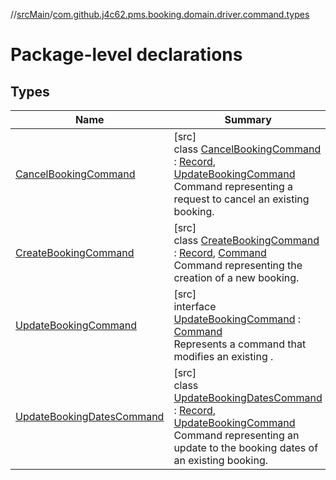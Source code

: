 //[srcMain](../../index.md)/[com.github.j4c62.pms.booking.domain.driver.command.types](index.md)

# Package-level declarations

## Types

| Name                                                                | Summary                                                                                                                                                                                                                                                                                                 |
|---------------------------------------------------------------------|---------------------------------------------------------------------------------------------------------------------------------------------------------------------------------------------------------------------------------------------------------------------------------------------------------|
| [CancelBookingCommand](-cancel-booking-command/index.md)            | [src]<br>class [CancelBookingCommand](-cancel-booking-command/index.md) : [Record](https://docs.oracle.com/javase/8/docs/api/java/lang/Record.html), [UpdateBookingCommand](-update-booking-command/index.md)<br>Command representing a request to cancel an existing booking.                          |
| [CreateBookingCommand](-create-booking-command/index.md)            | [src]<br>class [CreateBookingCommand](-create-booking-command/index.md) : [Record](https://docs.oracle.com/javase/8/docs/api/java/lang/Record.html), [Command](../com.github.j4c62.pms.booking.domain.driver.command/-command/index.md)<br>Command representing the creation of a new booking.          |
| [UpdateBookingCommand](-update-booking-command/index.md)            | [src]<br>interface [UpdateBookingCommand](-update-booking-command/index.md) : [Command](../com.github.j4c62.pms.booking.domain.driver.command/-command/index.md)<br>Represents a command that modifies an existing .                                                                                    |
| [UpdateBookingDatesCommand](-update-booking-dates-command/index.md) | [src]<br>class [UpdateBookingDatesCommand](-update-booking-dates-command/index.md) : [Record](https://docs.oracle.com/javase/8/docs/api/java/lang/Record.html), [UpdateBookingCommand](-update-booking-command/index.md)<br>Command representing an update to the booking dates of an existing booking. |